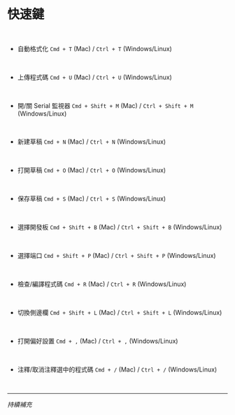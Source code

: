 # 快速鍵

<br>

- 自動格式化 `Cmd + T` (Mac) / `Ctrl + T` (Windows/Linux)

<br>

- 上傳程式碼 `Cmd + U` (Mac) / `Ctrl + U` (Windows/Linux)

<br>

- 開/關 Serial 監視器 `Cmd + Shift + M` (Mac) / `Ctrl + Shift + M` (Windows/Linux)

<br>

- 新建草稿 `Cmd + N` (Mac) / `Ctrl + N` (Windows/Linux)

<br>

- 打開草稿 `Cmd + O` (Mac) / `Ctrl + O` (Windows/Linux)

<br>

- 保存草稿 `Cmd + S` (Mac) / `Ctrl + S` (Windows/Linux)

<br>

- 選擇開發板 `Cmd + Shift + B` (Mac) / `Ctrl + Shift + B` (Windows/Linux)

<br>

- 選擇端口 `Cmd + Shift + P` (Mac) / `Ctrl + Shift + P` (Windows/Linux)

<br>

- 檢查/編譯程式碼 `Cmd + R` (Mac) / `Ctrl + R` (Windows/Linux)

<br>

- 切換側邊欄 `Cmd + Shift + L` (Mac) / `Ctrl + Shift + L` (Windows/Linux)

<br>

- 打開偏好設置 `Cmd + ,` (Mac) / `Ctrl + ,` (Windows/Linux)

<br>

- 注釋/取消注釋選中的程式碼 `Cmd + /` (Mac) / `Ctrl + /` (Windows/Linux)

<br>

___

_持續補充_